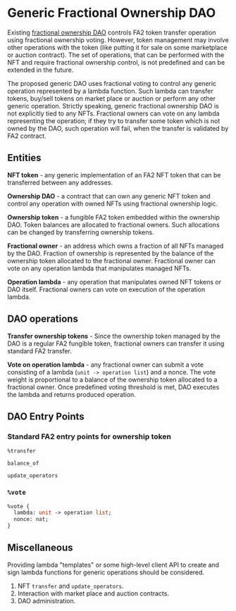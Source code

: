 # Generic Fractional Ownership DAO

Existing [fractional ownership DAO](../fractional/README.md) controls FA2 token
transfer operation using fractional ownership voting. However, token management
may involve other operations with the token (like putting it for sale on some
marketplace or auction contract). The set of operations, that can be performed
with the NFT and require fractional ownership control, is not predefined and can
be extended in the future.

The proposed generic DAO uses fractional voting to control any generic operation
represented by a lambda function. Such lambda can transfer tokens, buy/sell tokens
on market place or auction or perform any other generic operation. Strictly speaking,
generic fractional ownership DAO is not explicitly tied to any NFTs. Fractional
owners can vote on any lambda representing the operation; if they try to transfer
some token which is not owned by the DAO, such operation will fail, when the
transfer is validated by FA2 contract.

## Entities

**NFT token** - any generic implementation of an FA2 NFT token that can be
transferred between any addresses.

**Ownership DAO** - a contract that can own any generic NFT token and control
any operation with owned NFTs using fractional ownership logic.

**Ownership token** - a fungible FA2 token embedded within the ownership DAO.
Token balances are allocated to fractional owners. Such allocations can be changed
by transferring ownership tokens.

**Fractional owner** - an address which owns a fraction of all NFTs managed by
the DAO. Fraction of ownership is represented by the balance of the ownership token
allocated to the fractional owner. Fractional owner can vote on any operation lambda
that manipulates managed NFTs.

**Operation lambda** - any operation that manipulates owned NFT tokens or DAO itself.
Fractional owners can vote on execution of the operation lambda.

## DAO operations

**Transfer ownership tokens** - Since the ownership token managed by the DAO is
a regular FA2 fungible token, fractional owners can transfer it using standard
FA2 transfer.

**Vote on operation lambda** - any fractional owner can submit a vote consisting
of a lambda (`unit -> operation list`) and a nonce.
The vote weight is proportional to a balance of the ownership token allocated
to a fractional owner. Once predefined voting threshold is met, DAO executes the
lambda and returns produced operation.

## DAO Entry Points

### Standard FA2 entry points for ownership token

`%transfer`

`balance_of`

`update_operators`

### `%vote`

```ocaml
%vote {
  lambda: unit -> operation list;
  nonce: nat;
}
```

## Miscellaneous

Providing lambda "templates" or some high-level client API to create and sign
lambda functions for generic operations should be considered.

1. NFT `transfer` and `update_operators`.
2. Interaction with market place and auction contracts.
3. DAO administration.
